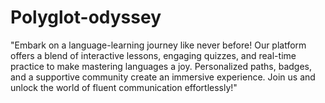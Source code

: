 # Polyglot-odyssey
"Embark on a language-learning journey like never before! Our platform offers a blend of interactive lessons, engaging quizzes, and real-time practice to make mastering languages a joy. Personalized paths, badges, and a supportive community create an immersive experience. Join us and unlock the world of fluent communication effortlessly!"
